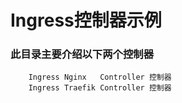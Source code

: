 # Ingress控制器示例
### 此目录主要介绍以下两个控制器
        Ingress Nginx   Controller 控制器
        Ingress Traefik Controller 控制器

